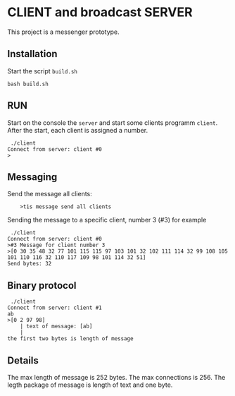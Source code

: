 # CLIENT and broadcast SERVER

This project is a messenger prototype.

## Installation
Start the script `build.sh`

    bash build.sh

## RUN
Start on the console the `server` and start some clients programm `client`. After the start, each client is assigned a number.   

	 ./client 
	Connect from server: client #0
	>


## Messaging

Send the message all clients:

		>tis message send all clients

Sending the message to a specific client, number 3 (#3) for example

	 ./client 
	Connect from server: client #0
	>#3 Message for client number 3
	>[0 30 35 48 32 77 101 115 115 97 103 101 32 102 111 114 32 99 108 105 101 110 116 32 110 117 109 98 101 114 32 51]
	Send bytes: 32

## Binary protocol

	 ./client 
	Connect from server: client #1
	ab
	>[0 2 97 98]
	    | text of message: [ab]
	    |
	the first two bytes is length of message

## Details
The max length of message is 252 bytes. The max connections is 256. The legth package of message is length of text and one byte. 



